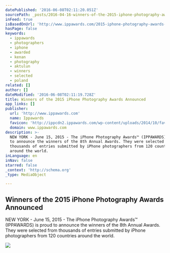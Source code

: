 ```yaml
---
datePublished: '2016-06-08T02:11:20.051Z'
sourcePath: _posts/2016-04-16-winners-of-the-2015-iphone-photography-awards-announced.md
inFeed: true
isBasedOnUrl: 'http://www.ippawards.com/2015-iphone-photography-awards-winners-announced/'
hasPage: false
keywords:
  - ippawards
  - photographers
  - iphone
  - awarded
  - kenan
  - photography
  - aktulun
  - winners
  - selected
  - poland
related: []
author: []
dateModified: '2016-06-08T02:11:19.728Z'
title: Winners of the 2015 iPhone Photography Awards Announced
app_links: []
publisher:
  url: 'http://www.ippawards.com'
  name: Ippawards
  favicon: 'http://ippcdn2.ippawards.com/wp-content/uploads/2014/10/favicon.ico'
  domain: www.ippawards.com
description: >-
  NEW YORK - June 15, 2015 - The iPhone Photography Awards™ (IPPAWARDS) is proud
  to announce the winners of the 8th Annual Awards. They were selected from
  thousands of entries submitted by iPhone photographers from 120 countries
  around the world.
inLanguage: en
inNav: false
starred: false
_context: 'http://schema.org'
_type: MediaObject

---
```

<article style=""><h1>Winners of the 2015 iPhone Photography Awards Announced</h1><p>NEW YORK - June 15, 2015 - The iPhone Photography Awards™ (IPPAWARDS) is proud to announce the winners of the 8th Annual Awards. They were selected from thousands of entries submitted by iPhone photographers from 120 countries around the world.</p><img src="http://ippcdn3.ippawards.com/wp-content/uploads/2015/04/33950_21725-3662_1_1_5_MichalKoralewski01-people.jpg" /></article>